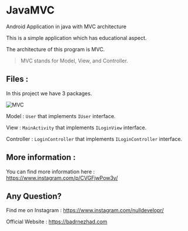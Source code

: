 # JavaMVC
Android Application in java with MVC architecture

This is a simple application which has educational aspect.

The architecture of this program is MVC.

> MVC stands for Model, View, and Controller.

## Files :
In this project we have 3 packages.

![MVC](https://holosen.net/wp-content/uploads/2021/10/mvc-java.png)


Model : `User` that implements `IUser` interface.

View : `MainActivity` that implements `ILoginView` interface.

Controller : `LoginController` that implements `ILoginController` interface.


## More information :
You can find more information here : https://www.instagram.com/p/CVGFjwPow3y/

## Any Question?
Find me on Instagram : https://www.instagram.com/nulldevelopr/

Official Website : https://badrnezhad.com
